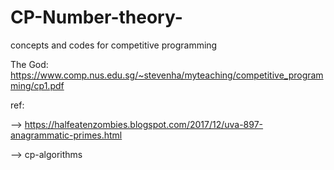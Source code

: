 # CP-Number-theory-
concepts and codes for competitive programming 

The God:
https://www.comp.nus.edu.sg/~stevenha/myteaching/competitive_programming/cp1.pdf

ref:

--> https://halfeatenzombies.blogspot.com/2017/12/uva-897-anagrammatic-primes.html
 
 
 --> cp-algorithms
